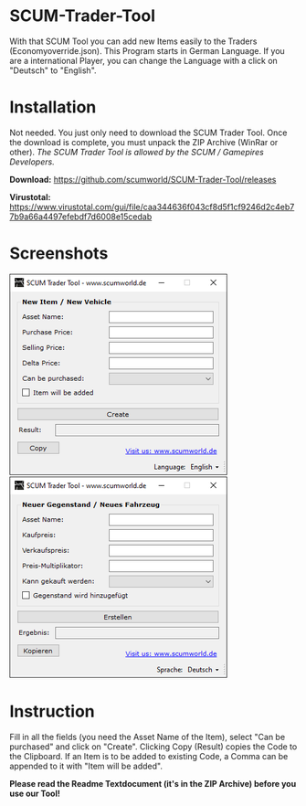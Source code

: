 # SCUM-Trader-Tool
With that SCUM Tool you can add new Items easily to the Traders (Economyoverride.json). This Program starts in German Language. If you are a international Player, you can change the Language with a click on "Deutsch" to "English".
# Installation
Not needed. You just only need to download the SCUM Trader Tool. Once the download is complete, you must unpack the ZIP Archive (WinRar or other). *The SCUM Trader Tool is allowed by the SCUM / Gamepires Developers.*

**Download:**
https://github.com/scumworld/SCUM-Trader-Tool/releases

**Virustotal:**
https://www.virustotal.com/gui/file/caa344636f043cf8d5f1cf9246d2c4eb77b9a66a4497efebdf7d6008e15cedab
# Screenshots
![English Version](https://github.com/scumworld/SCUM-Trader-Tool/blob/main/scum-trader-tool_english.PNG?raw=true)
![German Version](https://github.com/scumworld/SCUM-Trader-Tool/blob/main/scum-trader-tool_german.PNG?raw=true)
# Instruction
Fill in all the fields (you need the Asset Name of the Item), select "Can be purchased" and click on "Create". Clicking Copy (Result) copies the Code to the Clipboard. If an Item is to be added to existing Code, a Comma can be appended to it with "Item will be added".

**Please read the Readme Textdocument (it's in the ZIP Archive) before you use our Tool!**
